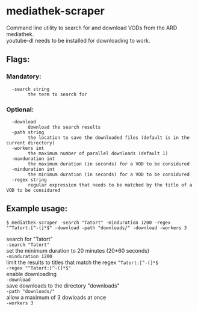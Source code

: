 # mediathek-scraper

Command line utility to search for and download VODs from the ARD mediathek.  
youtube-dl needs to be installed for downloading to work.

## Flags:  

### Mandatory:
      -search string
            the term to search for
### Optional:
      -download
            download the search results
      -path string
            the location to save the downloaded files (default is in the current directory)
      -workers int
            the maximum number of parallel downloads (default 1)
      -maxduration int
            the maximum duration (in seconds) for a VOD to be considured
      -minduration int
            the minimum duration (in seconds) for a VOD to be considured
      -regex string
            regular expression that needs to be matched by the title of a VOD to be considured


## Example usage:
    $ mediathek-scraper -search "Tatort" -minduration 1200 -regex "^Tatort:[^-(]*$" -download -path "downloads/" -download -workers 3
    
search for "Tatort"  
`-search "Tatort"`  
set the minimum duration to 20 minutes (20\*60 seconds)  
`-minduration 1200`  
limit the results to titles that match the regex `^Tatort:[^-(]*$`  
`-regex "^Tatort:[^-(]*$"`  
enable downloading  
`-download`  
save downloads to the directory  "downloads"  
`-path "downloads/"`  
allow a maximum of 3 dowloads at once  
`-workers 3`  


